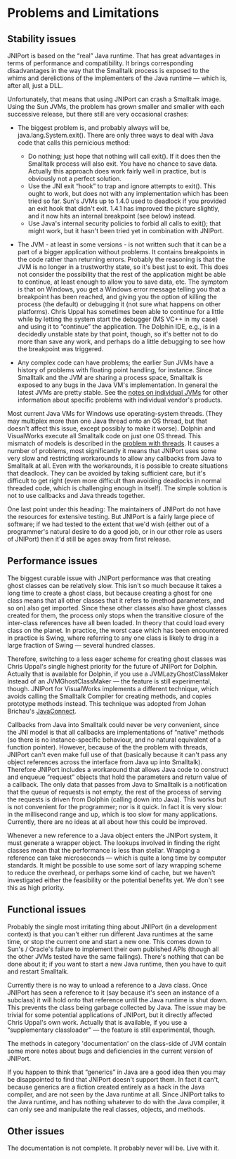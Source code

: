# Problems and Limitations

## Stability issues

JNIPort is based on the “real” Java runtime. That has great advantages in terms of performance and compatibility. It brings corresponding disadvantages in the way that the Smalltalk process is exposed to the whims and derelictions of the implementers of the Java runtime — which is, after all, just a DLL.

Unfortunately, that means that using JNIPort can crash a Smalltalk image. Using the Sun JVMs, the problem has grown smaller and smaller with each successive release, but there still are very occasional crashes:

- The biggest problem is, and probably always will be, java.lang.System.exit(). There are only three ways to deal with Java code that calls this pernicious method:

  - Do nothing; just hope that nothing will call exit(). If it does then the Smalltalk process will also exit. You have no chance to save data. Actually this approach does work fairly well in practice, but is obviously not a perfect solution.
  - Use the JNI exit “hook” to trap and ignore attempts to exit(). This ought to work, but does not with any implementation which has been tried so far. Sun's JVMs up to 1.4.0 used to deadlock if you provided an exit hook that didn't exit. 1.4.1 has improved the picture slightly, and it now hits an internal breakpoint (see below) instead.
  - Use Java's internal security policies to forbid all calls to exit(); that might work, but it hasn't been tried yet in combination with JNIPort.

- The JVM - at least in some versions - is not written such that it can be a part of a bigger application without problems. It contains breakpoints in the code rather than returning errors. Probably the reasoning is that the JVM is no longer in a trustworthy state, so it's best just to exit. This does not consider the possibility that the rest of the application might be able to continue, at least enough to allow you to save data, etc. The symptom is that on Windows, you get a Windows error message telling you that a breakpoint has been reached, and giving you the option of killing the process (the default) or debugging it (not sure what happens on other platforms). Chris Uppal has sometimes been able to continue for a little while by letting the system start the debugger (MS VC++ in my case) and using it to “continue” the application. The Dolphin IDE, e.g., is in a decidedly unstable state by that point, though, so it's better not to do more than save any work, and perhaps do a little debugging to see how the breakpoint was triggered.

- Any complex code can have problems; the earlier Sun JVMs have a history of problems with floating point handling, for instance. Since Smalltalk and the JVM are sharing a process space, Smalltalk is exposed to any bugs in the Java VM's implementation. In general the latest JVMs are pretty stable. See the [notes on individual JVMs](compatibility.md) for other information about specific problems with individual vendor's products.

Most current Java VMs for Windows use operating-system threads. (They may multiplex more than one Java thread onto an OS thread, but that doesn't affect this issue, except possibly to make it worse). Dolphin and VisualWorks execute all Smalltalk code on just one OS thread. This mismatch of models is described in the [problem with threads](problem-with-threads.md). It causes a number of problems, most significantly it means that JNIPort uses some very slow and restricting workarounds to allow any callbacks from Java to Smalltalk at all. Even with the workarounds, it is possible to create situations that deadlock. They can be avoided by taking sufficient care, but it's difficult to get right (even more difficult than avoiding deadlocks in normal threaded code, which is challenging enough in itself). The simple solution is not to use callbacks and Java threads together.

One last point under this heading: The maintainers of JNIPort do not have the resources for extensive testing. But JNIPort is a fairly large piece of software; if we had tested to the extent that we'd wish (either out of a programmer's natural desire to do a good job, or in our other role as users of JNIPort) then it'd still be ages away from first release.

## Performance issues

The biggest curable issue with JNIPort performance was that creating ghost classes can be relatively slow. This isn't so much because it takes a long time to create a ghost class, but because creating a ghost for one class means that all other classes that it refers to (method parameters, and so on) also get imported. Since these other classes also have ghost classes created for them, the process only stops when the transitive closure of the inter-class references have all been loaded. In theory that could load every class on the planet. In practice, the worst case which has been encountered in practice is Swing, where referring to any one class is likely to drag in a large fraction of Swing — several hundred classes.

Therefore, switching to a less eager scheme for creating ghost classes was Chris Uppal's single highest priority for the future of JNIPort for Dolphin. Actually that is available for Dolphin, if you use a JVMLazyGhostClassMaker instead of an JVMGhostClassMaker — the feature is still experimental, though. JNIPort for VisualWorks implements a different technique, which avoids calling the Smalltalk Compiler for creating methods, and copies prototype methods instead. This technique was adopted from Johan Brichau's [JavaConnect](jniport-vs-javaconnect.md).

Callbacks from Java into Smalltalk could never be very convenient, since the JNI model is that all callbacks are implementations of “native” methods (so there is no instance-specific behaviour, and no natural equivalent of a function pointer). However, because of the the problem with threads, JNIPort can't even make full use of that (basically because it can't pass any object references across the interface from Java up into Smalltalk). Therefore JNIPort includes a workaround that allows Java code to construct and enqueue “request” objects that hold the parameters and return value of a callback. The only data that passes from Java to Smalltalk is a notification that the queue of requests is not empty, the rest of the process of serving the requests is driven from Dolphin (calling down into Java). This works but is not convenient for the programmer; nor is it quick. In fact it is very slow: in the millisecond range and up, which is too slow for many applications. Currently, there are no ideas at all about how this could be improved.

Whenever a new reference to a Java object enters the JNIPort system, it must generate a wrapper object. The lookups involved in finding the right classes mean that the performance is less than stellar. Wrapping a reference can take microseconds — which is quite a long time by computer standards. It might be possible to use some sort of lazy wrapping scheme to reduce the overhead, or perhaps some kind of cache, but we haven't investigated either the feasibility or the potential benefits yet. We don't see this as high priority.

## Functional issues

Probably the single most irritating thing about JNIPort (in a development context) is that you can't either run different Java runtimes at the same time, or stop the current one and start a new one. This comes down to Sun's / Oracle's failure to implement their own published APIs (though all the other JVMs tested have the same failings). There's nothing that can be done about it; if you want to start a new Java runtime, then you have to quit and restart Smalltalk.

Currently there is no way to unload a reference to a Java class. Once JNIPort has seen a reference to it (say because it's seen an instance of a subclass) it will hold onto that reference until the Java runtime is shut down. This prevents the class being garbage collected by Java. The issue may be trivial for some potential applications of JNIPort, but it directly affected Chris Uppal's own work. Actually that is available, if you use a “supplementary classloader” — the feature is still experimental, though.

The methods in category 'documentation' on the class-side of JVM contain some more notes about bugs and deficiencies in the current version of JNIPort.

If you happen to think that “generics” in Java are a good idea then you may be disappointed to find that JNIPort doesn't support them. In fact it can't, because generics are a fiction created entirely as a hack in the Java compiler, and are not seen by the Java runtime at all. Since JNIPort talks to the Java runtime, and has nothing whatever to do with the Java compiler, it can only see and manipulate the real classes, objects, and methods.

## Other issues

The documentation is not complete. It probably never will be. Live with it.